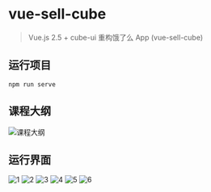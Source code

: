 # vue-sell-cube

> Vue.js 2.5 + cube-ui 重构饿了么 App (vue-sell-cube)

## 运行项目

```node
npm run serve
```

## 课程大纲

![课程大纲](https://i.loli.net/2019/04/17/5cb7278579b54.jpeg)

## 运行界面

![1](https://i.loli.net/2019/04/17/5cb727e800945.png)
![2](https://i.loli.net/2019/04/17/5cb727fd5da47.png)
![3](https://i.loli.net/2019/04/17/5cb7280b98c4b.png)
![4](https://i.loli.net/2019/04/17/5cb7281a52c56.png)
![5](https://i.loli.net/2019/04/17/5cb7282b8c7be.png)
![6](https://i.loli.net/2019/04/17/5cb72837b85a7.png)
